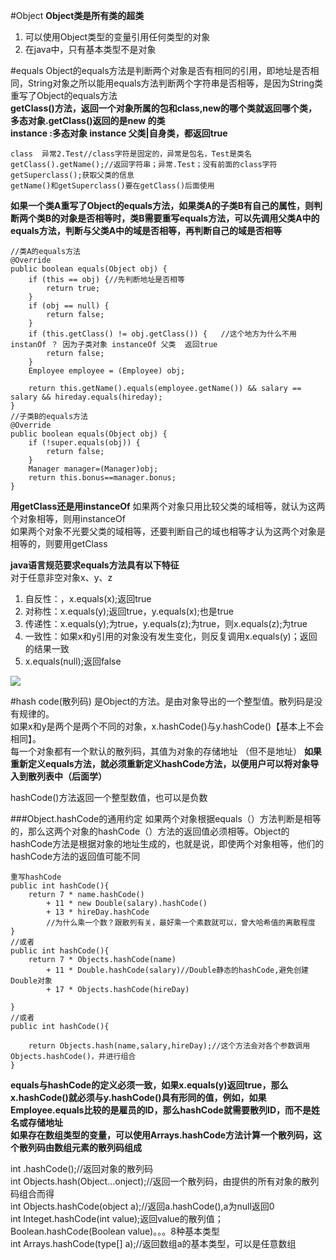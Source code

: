 #Object
**Object类是所有类的超类**  

1. 可以使用Object类型的变量引用任何类型的对象
2. 在java中，只有基本类型不是对象

#equals
Object的equals方法是判断两个对象是否有相同的引用，即地址是否相同，String对象之所以能用equals方法判断两个字符串是否相等，是因为String类重写了Object的equals方法  
**getClass()方法，返回一个对象所属的包和class,new的哪个类就返回哪个类，多态对象.getClass()返回的是new 的类**  
**instance :多态对象 instance 父类|自身类，都返回true**

	class  异常2.Test//class字符是固定的，异常是包名，Test是类名
	getClass().getName();//返回字符串；异常.Test；没有前面的class字符
	getSuperclass();获取父类的信息
	getName()和getSuperclass()要在getClass()后面使用

**如果一个类A重写了Object的equals方法，如果类A的子类B有自己的属性，则判断两个类B的对象是否相等时，类B需要重写equals方法，可以先调用父类A中的equals方法，判断与父类A中的域是否相等，再判断自己的域是否相等**

	//类A的equals方法
	@Override
	public boolean equals(Object obj) {
		if (this == obj) {//先判断地址是否相等
			return true;
		}
		if (obj == null) {
			return false;
		}
		if (this.getClass() != obj.getClass()) {   //这个地方为什么不用instanOf ？ 因为子类对象 instanceOf 父类  返回true
			return false;
		}
		Employee employee = (Employee) obj;

		return this.getName().equals(employee.getName()) && salary == salary && hireday.equals(hireday);
	}
	//子类B的equals方法
	@Override
	public boolean equals(Object obj) {
		if (!super.equals(obj)) {
			return false;
		}
		Manager manager=(Manager)obj;
		return this.bonus==manager.bonus;
	}

**用getClass还是用instanceOf**
如果两个对象只用比较父类的域相等，就认为这两个对象相等，则用instanceOf  
如果两个对象不光要父类的域相等，还要判断自己的域也相等才认为这两个对象是相等的，则要用getClass

	
**java语言规范要求equals方法具有以下特征**  
对于任意非空对象x、y、z

1. 自反性：，x.equals(x);返回true
2. 对称性：x.equals(y);返回true，y.equals(x);也是true
3. 传递性：x.equals(y);为true，y.equals(z);为true，则x.equals(z);为true
4. 一致性：如果x和y引用的对象没有发生变化，则反复调用x.equals(y)；返回的结果一致
5. x.equals(null);返回false

![](https://i.imgur.com/RWd1LJT.jpg)

#hash code(散列码)
是Object的方法。是由对象导出的一个整型值。散列码是没有规律的。  
如果x和y是两个是两个不同的对象，x.hashCode()与y.hashCode()【基本上不会相同】。  
每一个对象都有一个默认的散列码，其值为对象的存储地址 （但不是地址） 
**如果重新定义equals方法，就必须重新定义hashCode方法，以便用户可以将对象导入到散列表中（后面学）**

hashCode()方法返回一个整型数值，也可以是负数

###Object.hashCode的通用约定
如果两个对象根据equals（）方法判断是相等的，那么这两个对象的hashCode（）方法的返回值必须相等。Object的hashCode方法是根据对象的地址生成的，也就是说，即使两个对象相等，他们的hashCode方法的返回值可能不同

	重写hashCode
	public int hashCode(){
		return 7 * name.hashCode()
			+ 11 * new Double(salary).hashCode()
			+ 13 * hireDay.hashCode
			//为什么乘一个数？跟散列有关，最好乘一个素数就可以，曾大哈希值的离散程度
	}
	//或者
	public int hashCode(){
		return 7 * Objects.hashCode(name)
			+ 11 * Double.hashCode(salary)//Double静态的hashCode,避免创建Double对象
			+ 17 * Objects.hashCode(hireDay)
	
	}
	//或者
	public int hashCode(){

		return Objects.hash(name,salary,hireDay);//这个方法会对各个参数调用Objects.hashCode()，并进行组合
	}

**equals与hashCode的定义必须一致，如果x.equals(y)返回true，那么x.hashCode()就必须与y.hashCode()具有形同的值，例如，如果Employee.equals比较的是雇员的ID，那么hashCode就需要散列ID，而不是姓名或存储地址**  
**如果存在数组类型的变量，可以使用Arrays.hashCode方法计算一个散列码，这个散列码由数组元素的散列码组成**  

int   .hashCode();//返回对象的散列码  
int   Objects.hash(Object...onject);//返回一个散列码，由提供的所有对象的散列码组合而得   
int   Objects.hashCode(object a);//返回a.hashCode(),a为null返回0   
int Integet.hashCode(int value);返回value的散列值；Boolean.hashCode(Boolean value)。。。8种基本类型  
int  Arrays.hashCode(type[] a);//返回数组a的基本类型，可以是任意数组

	
